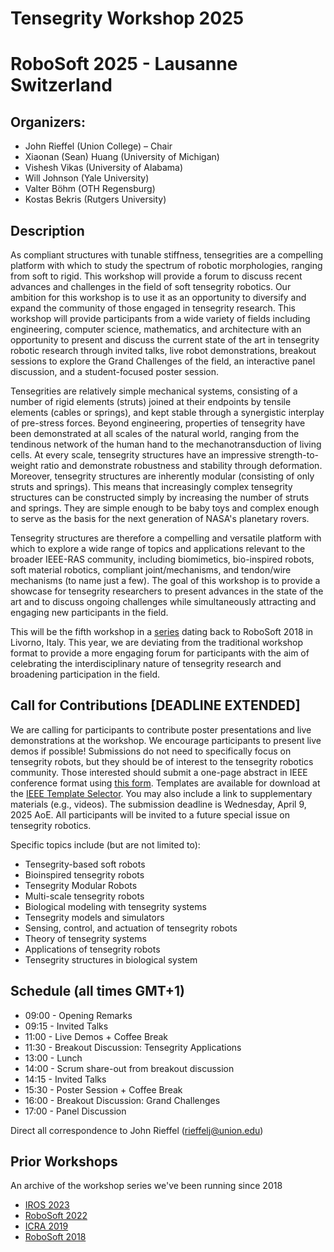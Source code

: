 #  Tensegrity Workshop 2025



# RoboSoft 2025 - Lausanne Switzerland 

 

## Organizers:

* John Rieffel (Union College) – Chair
* Xiaonan (Sean) Huang (University of Michigan)
* Vishesh Vikas (University of Alabama)
* Will Johnson (Yale University)
* Valter Böhm (OTH Regensburg)
* Kostas Bekris (Rutgers University)


## Description 
As compliant structures with tunable stiffness, tensegrities are a compelling platform with which to study the spectrum of robotic morphologies, ranging from soft to rigid. This workshop will provide a forum to discuss recent advances and challenges in the field of soft tensegrity robotics.  Our ambition for this workshop is to use it as an opportunity to diversify and expand the community of those engaged in tensegrity research.   This workshop will provide participants from a wide variety of fields including engineering, computer science, mathematics, and architecture with an opportunity to present and discuss the current state of the art in tensegrity robotic research through invited talks, live robot demonstrations, breakout sessions to explore the Grand Challenges of the field, an interactive panel discussion, and a student-focused poster session. 

Tensegrities are relatively simple mechanical systems, consisting of a number of rigid elements (struts) joined at their endpoints by tensile elements (cables or springs), and kept stable through a synergistic interplay of pre-stress forces.  Beyond engineering, properties of tensegrity have been demonstrated at all scales of the natural world, ranging from the tendinous network of the human hand to the mechanotransduction of living cells.  At every scale, tensegrity structures have an impressive strength-to-weight ratio and demonstrate robustness and stability through deformation.  Moreover, tensegrity structures are inherently modular (consisting of only struts and springs).  This means that increasingly complex tensegrity structures can be constructed simply by increasing the number of struts and springs.   They are simple enough to be baby toys and complex enough to serve as the basis for the next generation of NASA's planetary rovers.

Tensegrity structures are therefore a compelling and versatile platform with which to explore a wide range of topics and applications relevant to the broader IEEE-RAS community, including biomimetics, bio-inspired robots, soft material robotics, compliant joint/mechanisms, and tendon/wire mechanisms (to name just a few). The goal of this workshop is to provide a showcase for tensegrity researchers to present advances in the state of the art and to discuss ongoing challenges while simultaneously attracting and engaging new participants in the field.

This will be the fifth workshop in a [series](https://tensegrity-robotics.github.io/prior_workshops) dating back to RoboSoft 2018 in Livorno, Italy.  This year, we are deviating from the traditional workshop  format to provide a more engaging forum for participants with the aim of  celebrating the interdisciplinary nature of tensegrity research and broadening participation in the field.

## Call for Contributions \[DEADLINE EXTENDED\]

We are calling for participants to contribute poster presentations and live demonstrations at the workshop. We encourage participants to present live demos if possible! Submissions do not need to specifically focus on tensegrity robots, but they should be of interest to the tensegrity robotics community. Those interested should submit a one-page abstract in IEEE conference format using [this form](https://forms.gle/uktxD1Uq1vh1HaVz6). Templates are available for download at the [IEEE Template Selector](https://template-selector.ieee.org/). You may also include a link to supplementary materials (e.g., videos). The submission deadline is Wednesday, April 9, 2025 AoE.  All participants will be invited to a future special issue on tensegrity robotics.

Specific topics include (but are not limited to):

* Tensegrity-based soft robots
* Bioinspired tensegrity robots
* Tensegrity Modular Robots
* Multi-scale tensegrity robots
* Biological modeling with tensegrity systems
* Tensegrity models and simulators
* Sensing, control, and actuation of tensegrity robots
* Theory of tensegrity systems
* Applications of tensegrity robots
* Tensegrity structures in biological system

## Schedule (all times GMT+1)

* 09:00 - Opening Remarks
* 09:15 - Invited Talks
* 11:00 - Live Demos + Coffee Break
* 11:30 - Breakout Discussion: Tensegrity Applications
* 13:00 - Lunch
* 14:00 - Scrum share-out from breakout discussion
* 14:15 - Invited Talks 
* 15:30 - Poster Session + Coffee Break
* 16:00 - Breakout Discussion: Grand Challenges
* 17:00 - Panel Discussion

Direct all correspondence to John Rieffel (rieffelj@union.edu)

## Prior Workshops

An archive of the workshop series we've been running since 2018

* [IROS 2023](https://www.eng.yale.edu/faboratory/tensegrityworkshop/)
* [RoboSoft 2022](https://muse.union.edu/tensegrity/)
* [ICRA 2019](https://muse.union.edu/tensegrity/icra-2019/)
* [RoboSoft 2018](https://muse.union.edu/robosoft-tensegrity-workshop/)